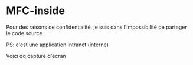 # MFC-inside

Pour des raisons de confidentialité, je suis dans l'impossibilité de partager le code source.

PS: c'est une application intranet (interne)

Voici qq capture d'écran
